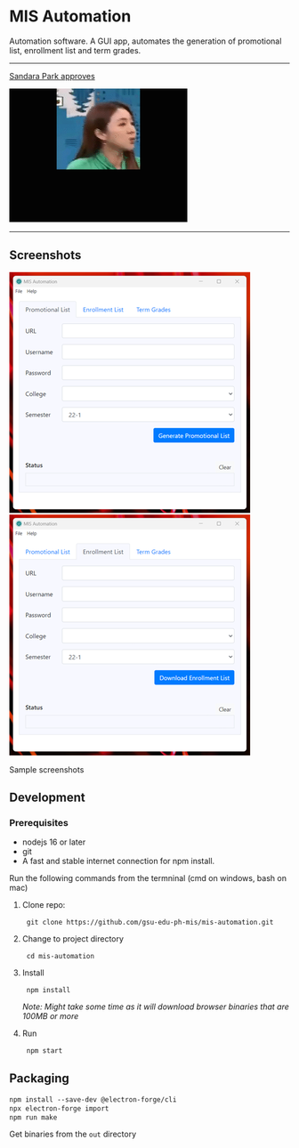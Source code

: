 # MIS Automation

Automation software. A GUI app, automates the generation of promotional list, enrollment list and term grades.

***

[Sandara Park approves](https://raw.githubusercontent.com/gsu-edu-ph-mis/mis-automation/master/images/otomatic.mp4)

![automatic](images/otomatic.gif)

***
## Screenshots
![screenshot](images/screenshot.png)
![screenshot](images/screenshot-2.png)

Sample screenshots

## Development

### Prerequisites

* nodejs 16 or later
* git
* A fast and stable internet connection for npm install.

Run the following commands from the termninal (cmd on windows, bash on mac)

1. Clone repo:

        git clone https://github.com/gsu-edu-ph-mis/mis-automation.git

1. Change to project directory

        cd mis-automation

1. Install

        npm install

    *Note: Might take some time as it will download browser binaries that are 100MB or more*

1. Run

        npm start


## Packaging

    npm install --save-dev @electron-forge/cli
    npx electron-forge import
    npm run make

Get binaries from the `out` directory